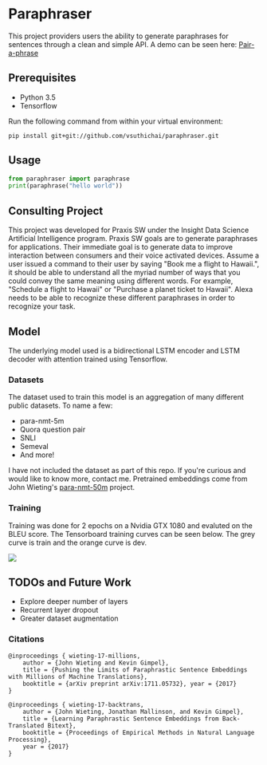# Paraphraser 

This project providers users the ability to generate paraphrases for sentences through a clean and simple API.  A demo can be seen here: [Pair-a-phrase](http://pair-a-phrase.it)

## Prerequisites

* Python 3.5
* Tensorflow

Run the following command from within your virtual environment:
```
pip install git+git://github.com/vsuthichai/paraphraser.git
```

## Usage
```python
from paraphraser import paraphrase
print(paraphrase("hello world"))
```

## Consulting Project

This project was developed for Praxis SW under the Insight Data Science Artificial Intelligence program.  Praxis SW goals are to generate paraphrases for applications.  Their immediate goal is to generate data to improve interaction between consumers and their voice activated devices.  Assume a user issued a command to their user by saying "Book me a flight to Hawaii.", it should be able to understand all the myriad number of ways that you could convey the same meaning using different words.  For example, "Schedule a flight to Hawaii" or "Purchase a planet ticket to Hawaii".  Alexa needs to be able to recognize these different paraphrases in order to recognize your task.

## Model

The underlying model used is a bidirectional LSTM encoder and LSTM decoder with attention trained using Tensorflow.

### Datasets

The dataset used to train this model is an aggregation of many different public datasets.  To name a few:
* para-nmt-5m
* Quora question pair
* SNLI
* Semeval
* And more!

I have not included the dataset as part of this repo.  If you're curious and would like to know more, contact me.  Pretrained embeddings come from John Wieting's [para-nmt-50m](https://github.com/jwieting/para-nmt-50m) project.

### Training

Training was done for 2 epochs on a Nvidia GTX 1080 and evaluted on the BLEU score. The Tensorboard training curves can be seen below.  The grey curve is train and the orange curve is dev.

<img src="https://raw.githubusercontent.com/vsuthichai/paraphraser/master/images/20180128-035256-plot.png" align="center">

## TODOs and Future Work

* Explore deeper number of layers
* Recurrent layer dropout
* Greater dataset augmentation 

### Citations
```
@inproceedings { wieting-17-millions, 
    author = {John Wieting and Kevin Gimpel}, 
    title = {Pushing the Limits of Paraphrastic Sentence Embeddings with Millions of Machine Translations}, 
    booktitle = {arXiv preprint arXiv:1711.05732}, year = {2017} 
}

@inproceedings { wieting-17-backtrans, 
    author = {John Wieting, Jonathan Mallinson, and Kevin Gimpel}, 
    title = {Learning Paraphrastic Sentence Embeddings from Back-Translated Bitext}, 
    booktitle = {Proceedings of Empirical Methods in Natural Language Processing}, 
    year = {2017} 
}
```
